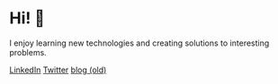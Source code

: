 # Hi! :wave:

I enjoy learning new technologies and creating solutions to interesting problems.

[LinkedIn](https://www.linkedin.com/in/alexewerlof/)
[Twitter](https://twitter.com/alexewerlof)
[blog (old)](https://alexewerlof.medium.com/)
